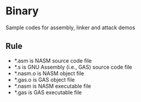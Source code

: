 # Binary
Sample codes for assembly, linker and attack demos

## Rule
* *.asm is NASM source code file
* *.s is GNU Assembly (i.e., GAS) source code file
* *.nasm.o is NASM object file
* *.gas.o is GAS object file
* *.nasm is NASM executable file
* *.gas is GAS executable file

